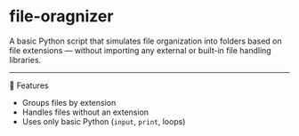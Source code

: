 # file-oragnizer


A basic Python script that simulates file organization 
into folders based on file extensions — without importing any external or built-in file handling libraries.

---

 🚀 Features
- Groups files by extension
- Handles files without an extension
- Uses only basic Python (`input`, `print`, loops)
